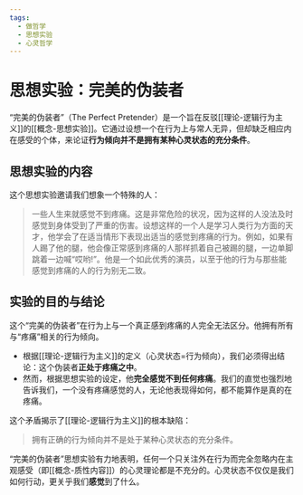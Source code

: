 ```yaml
---
tags:
  - 做哲学
  - 思想实验
  - 心灵哲学
---
```


# 思想实验：完美的伪装者

“完美的伪装者”（The Perfect Pretender）是一个旨在反驳[[理论-逻辑行为主义]]的[[概念-思想实验]]。它通过设想一个在行为上与常人无异，但却缺乏相应内在感受的个体，来论证**行为倾向并不是拥有某种心灵状态的充分条件**。

## 思想实验的内容

这个思想实验邀请我们想象一个特殊的人：

> 一些人生来就感觉不到疼痛。这是非常危险的状况，因为这样的人没法及时感觉到身体受到了严重的伤害。设想这样的一个人是学习人类行为方面的天才，他学会了在适当情形下表现出适当的感觉到疼痛的行为。例如，如果有人踢了他的腿，他会像正常感到疼痛的人那样抓着自己被踢的腿，一边单脚跳着一边喊“哎哟!”。他是一个如此优秀的演员，以至于他的行为与那些能感觉到疼痛的人的行为别无二致。

## 实验的目的与结论

这个“完美的伪装者”在行为上与一个真正感到疼痛的人完全无法区分。他拥有所有与“疼痛”相关的行为倾向。

*   根据[[理论-逻辑行为主义]]的定义（心灵状态=行为倾向），我们必须得出结论：这个伪装者**正处于疼痛之中**。
*   然而，根据思想实验的设定，他**完全感觉不到任何疼痛**。我们的直觉也强烈地告诉我们，一个没有疼痛感觉的人，无论他表现得如何，都不能算作是真的在疼痛。

这个矛盾揭示了[[理论-逻辑行为主义]]的根本缺陷：

> 拥有正确的行为倾向并不是处于某种心灵状态的充分条件。

“完美的伪装者”思想实验有力地表明，任何一个只关注外在行为而完全忽略内在主观感受（即[[概念-质性内容]]）的心灵理论都是不充分的。心灵状态不仅仅是我们如何行动，更关乎我们**感觉**到了什么。
